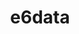 ---
layout: startup_page
title: "e6data"
id: "e6data.com"
permalink: "/e6datae6data.com04142025/"
website: "https://www.e6data.com/"
funding_round: "Series A"
funding_amount: "$10M"
investors: "Accel, Beenext"
about: "e6data provides enterprise software and has launched an advanced compute engine for data intelligence platforms designed to improve ROI on existing infrastructure without data movement, application migration, or downtime. They serve Fortune 500 enterprises and high-growth companies, and are expanding their Design Partner Programme to offer managed services."
markets: "Enterprise software, Data Intelligence, Analytics, Big Data, Cloud Computing"
hq: "San Francisco, California, United States"
founded_year: "2020"
linkedin: "https://www.linkedin.com/company/e6data"
twitter: "https://x.com/e6data"
instagram: ""
facebook: ""
crunchbase: "https://www.crunchbase.com/organization/e6data"
pitchbook: "https://pitchbook.com/profiles/company/464409-10"

# SEO Optimization
meta_title: "e6data - Series A Funding ($10M)"
meta_description: "e6data, e6data provides enterprise software and has launched an advanced compute engine for data intelligence platforms designed to improve ROI on existing in..."
meta_keywords: "e6data, Enterprise software, Data Intelligence, Analytics, Big Data, Cloud Computing, Series A funding"
canonical_url: "https://pkprojectstartups.github.io/projectstartups.com/e6datae6data.com04142025/"
---